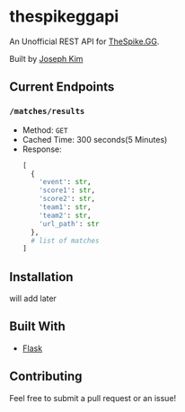 # thespikeggapi

An Unofficial REST API for [TheSpike.GG](https://www.thespike.gg/).

Built by [Joseph Kim](https://github.com/josephsookim/)

## Current Endpoints

### `/matches/results`

- Method: `GET`
- Cached Time: 300 seconds(5 Minutes)
- Response:
  ```python
  [
    {
      'event': str,
      'score1': str,
      'score2': str,
      'team1': str,
      'team2': str,
      'url_path': str
    },
    # list of matches
  ]
  ```
  
## Installation
will add later

## Built With

- [Flask](https://flask.palletsprojects.com/en/1.1.x/)

## Contributing

Feel free to submit a pull request or an issue!
